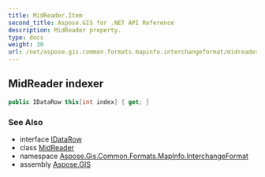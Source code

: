 ```yaml
---
title: MidReader.Item
second_title: Aspose.GIS for .NET API Reference
description: MidReader property. 
type: docs
weight: 30
url: /net/aspose.gis.common.formats.mapinfo.interchangeformat/midreader/item/
---
```

## MidReader indexer

```csharp
public IDataRow this[int index] { get; }
```

### See Also

* interface [IDataRow](../../../aspose.gis.common.formats.mapinfo/idatarow/)
* class [MidReader](../)
* namespace [Aspose.Gis.Common.Formats.MapInfo.InterchangeFormat](../../midreader/)
* assembly [Aspose.GIS](../../../)


